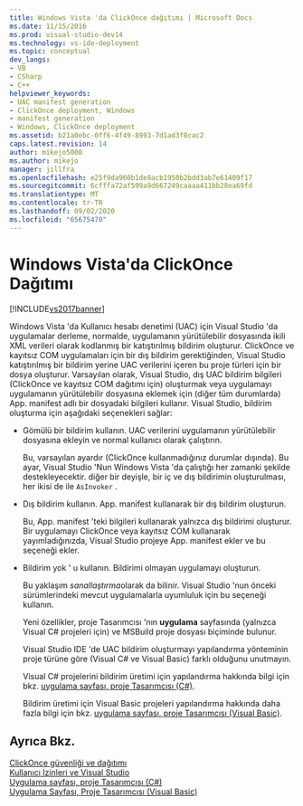 ```yaml
---
title: Windows Vista 'da ClickOnce dağıtımı | Microsoft Docs
ms.date: 11/15/2016
ms.prod: visual-studio-dev14
ms.technology: vs-ide-deployment
ms.topic: conceptual
dev_langs:
- VB
- CSharp
- C++
helpviewer_keywords:
- UAC manifest generation
- ClickOnce deployment, Windows
- manifest generation
- Windows, ClickOnce deployment
ms.assetid: b21a0ebc-0ff6-4f49-8993-7d1ad3f8cac2
caps.latest.revision: 14
author: mikejo5000
ms.author: mikejo
manager: jillfra
ms.openlocfilehash: e25f9da960b1de8acb1950b2bdd3ab7e61409f17
ms.sourcegitcommit: 6cfffa72af599a9d667249caaaa411bb28ea69fd
ms.translationtype: MT
ms.contentlocale: tr-TR
ms.lasthandoff: 09/02/2020
ms.locfileid: "65675470"
---
```

# <a name="clickonce-deployment-on-windows-vista"></a>Windows Vista'da ClickOnce Dağıtımı
[!INCLUDE[vs2017banner](../includes/vs2017banner.md)]

Windows Vista 'da Kullanıcı hesabı denetimi (UAC) için Visual Studio 'da uygulamalar derleme, normalde, uygulamanın yürütülebilir dosyasında ikili XML verileri olarak kodlanmış bir katıştırılmış bildirim oluşturur. ClickOnce ve kayıtsız COM uygulamaları için bir dış bildirim gerektiğinden, Visual Studio katıştırılmış bir bildirim yerine UAC verilerini içeren bu proje türleri için bir dosya oluşturur. Varsayılan olarak, Visual Studio, dış UAC bildirim bilgileri (ClickOnce ve kayıtsız COM dağıtımı için) oluşturmak veya uygulamayı uygulamanın yürütülebilir dosyasına eklemek için (diğer tüm durumlarda) App. manifest adlı bir dosyadaki bilgileri kullanır. Visual Studio, bildirim oluşturma için aşağıdaki seçenekleri sağlar:  
  
- Gömülü bir bildirim kullanın. UAC verilerini uygulamanın yürütülebilir dosyasına ekleyin ve normal kullanıcı olarak çalıştırın.  
  
   Bu, varsayılan ayardır (ClickOnce kullanmadığınız durumlar dışında). Bu ayar, Visual Studio 'Nun Windows Vista 'da çalıştığı her zamanki şekilde destekleyecektir. diğer bir deyişle, bir iç ve dış bildirimin oluşturulması, her ikisi de ile `AsInvoker` .  
  
- Dış bildirim kullanın. App. manifest kullanarak bir dış bildirim oluşturun.  
  
   Bu, App. manifest 'teki bilgileri kullanarak yalnızca dış bildirimi oluşturur. Bir uygulamayı ClickOnce veya kayıtsız COM kullanarak yayımladığınızda, Visual Studio projeye App. manifest ekler ve bu seçeneği ekler.  
  
- Bildirim yok ' u kullanın. Bildirimi olmayan uygulamayı oluşturun.  
  
   Bu yaklaşım *sanallaştırma*olarak da bilinir. Visual Studio 'nun önceki sürümlerindeki mevcut uygulamalarla uyumluluk için bu seçeneği kullanın.  
  
  Yeni özellikler, proje Tasarımcısı 'nın **uygulama** sayfasında (yalnızca Visual C# projeleri için) ve MSBuild proje dosyası biçiminde bulunur.  
  
  Visual Studio IDE 'de UAC bildirim oluşturmayı yapılandırma yönteminin proje türüne göre (Visual C# ve Visual Basic) farklı olduğunu unutmayın.  
  
  Visual C# projelerini bildirim üretimi için yapılandırma hakkında bilgi için bkz. [uygulama sayfası, proje Tasarımcısı (C#)](../ide/reference/application-page-project-designer-csharp.md).  
  
  Bildirim üretimi için Visual Basic projeleri yapılandırma hakkında daha fazla bilgi için bkz. [uygulama sayfası, proje Tasarımcısı (Visual Basic)](../ide/reference/application-page-project-designer-visual-basic.md).  
  
## <a name="see-also"></a>Ayrıca Bkz.  
 [ClickOnce güvenliği ve dağıtımı](../deployment/clickonce-security-and-deployment.md)   
 [Kullanıcı Izinleri ve Visual Studio](https://msdn.microsoft.com/d5c55084-1e7b-4b61-b478-137db01c0fc0)   
 [Uygulama sayfası, proje Tasarımcısı (C#)](../ide/reference/application-page-project-designer-csharp.md)   
 [Uygulama Sayfası, Proje Tasarımcısı (Visual Basic)](../ide/reference/application-page-project-designer-visual-basic.md)

